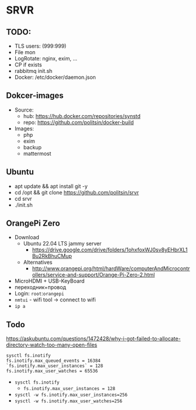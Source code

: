 # SRVR

## TODO:

- TLS users: (999:999)
- File mon
- LogRotate: nginx, exim, ...
- CP if exists
- rabbitmq init.sh
- Docker: /etc/docker/daemon.json

## Dokcer-images

- Source:
  - hub: https://hub.docker.com/repositories/synstd
  - repo: https://github.com/politsin/docker-build
- Images:
  - php
  - exim
  - backup
  - mattermost

## Ubuntu

- apt update && apt install git -y
- cd /opt && git clone https://github.com/politsin/srvr
- cd srvr
- ./init.sh

## OrangePi Zero

- Download
  - Ubuntu 22.04 LTS jammy server
    - https://drive.google.com/drive/folders/1ohxfoxWJ0sv8yEHbrXL1Bu2RkBhuCMup
  - Alternatives
    - http://www.orangepi.org/html/hardWare/computerAndMicrocontrollers/service-and-support/Orange-Pi-Zero-2.html
- MicroHDMI + USB-KeyBoard
- переходник+провод
- Login: `root`:`orangepi`
- `nmtui` - wifi tool -> connect to wifi
- `ip a`

## Todo

https://askubuntu.com/questions/1472428/why-i-got-failed-to-allocate-directory-watch-too-many-open-files

```
sysctl fs.inotify
fs.inotify.max_queued_events = 16384
`fs.inotify.max_user_instances` = 128
fs.inotify.max_user_watches = 65536
```

- `sysctl fs.inotify`
  - `fs.inotify.max_user_instances = 128`
- `sysctl -w fs.inotify.max_user_instances=256`
- `sysctl -w fs.inotify.max_user_watches=256`

